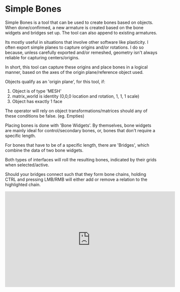 # Simple Bones 
  
Simple Bones is a tool that can be used to create bones based on objects. When done/confirmed, a new armature is created based on the bone widgets and bridges set up. The tool can also append to existing armatures.    
  
Its mostly useful in situations that involve other software like plasticity. I often export simple planes to capture origins and/or rotations. I do so because, unless carefully exported and/or remeshed, geometry isn't always reliable for capturing centers/origins.
  
In short, this tool can capture these origins and place bones in a logical manner, based on the axes of the origin plane/reference object used. 
  
Objects qualify as an 'origin plane', for this tool, if: 
 1. Object is of type 'MESH'  
 2. matrix_world is identity (0,0,0 location and rotation, 1, 1, 1 scale)  
 3. Object has exactly 1 face 
  
The operator will rely on object transformations/matrices should any of these conditions be false. (eg. Empties)  
  
Placing bones is done with 'Bone Widgets'. By themselves, bone widgets are mainly ideal for control/secondary bones, or, bones that don't require a specific length.  
  
For bones that have to be of a specific length, there are 'Bridges', which combine the data of two bone widgets. 
  
Both types of interfaces will roll the resulting bones, indicated by their grids when selected/active.  
  
Should your bridges connect such that they form bone chains, holding CTRL and pressing LMB/RMB will either add or remove a relation to the highlighted chain.  
  
<iframe width="560" height="315" src="https://www.youtube.com/embed/eDz-pBrr9aA?si=2QB6yR1-AGGNLTfa" title="YouTube video player" frameborder="0" allow="accelerometer; autoplay; clipboard-write; encrypted-media; gyroscope; picture-in-picture; web-share" referrerpolicy="strict-origin-when-cross-origin" allowfullscreen></iframe>